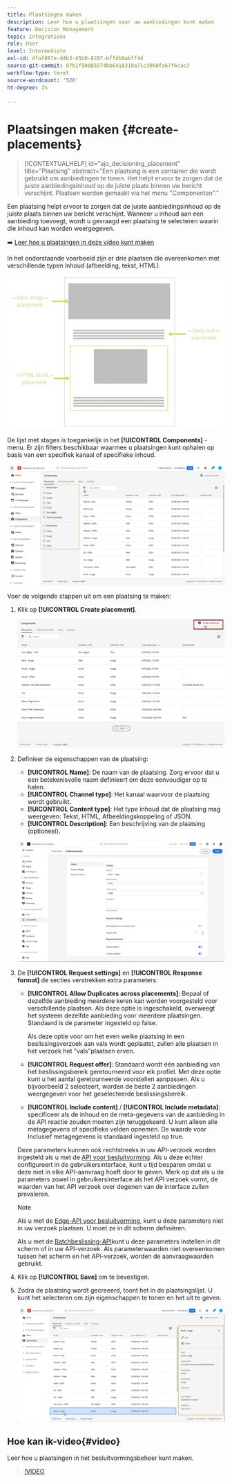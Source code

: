 ```yaml
---
title: Plaatsingen maken
description: Leer hoe u plaatsingen voor uw aanbiedingen kunt maken
feature: Decision Management
topic: Integrations
role: User
level: Intermediate
exl-id: dfaf887e-d4b3-45b0-8297-bffdb0abff4d
source-git-commit: 07b1f9b885574bb6418310a71c3060fa67f6cac3
workflow-type: tm+mt
source-wordcount: '526'
ht-degree: 1%

---
```


# Plaatsingen maken {#create-placements}

>[!CONTEXTUALHELP]
>id="ajo_decisioning_placement"
>title="Plaatsing"
>abstract="Een plaatsing is een container die wordt gebruikt om aanbiedingen te tonen. Het helpt ervoor te zorgen dat de juiste aanbiedingsinhoud op de juiste plaats binnen uw bericht verschijnt. Plaatsen worden gemaakt via het menu &quot;Componenten&quot;."

Een plaatsing helpt ervoor te zorgen dat de juiste aanbiedingsinhoud op de juiste plaats binnen uw bericht verschijnt. Wanneer u inhoud aan een aanbieding toevoegt, wordt u gevraagd een plaatsing te selecteren waarin die inhoud kan worden weergegeven.

➡️ [Leer hoe u plaatsingen in deze video kunt maken](#video)

In het onderstaande voorbeeld zijn er drie plaatsen die overeenkomen met verschillende typen inhoud (afbeelding, tekst, HTML).

![](../assets/offers_placement_schema.png)

De lijst met stages is toegankelijk in het **[!UICONTROL Components]** -menu. Er zijn filters beschikbaar waarmee u plaatsingen kunt ophalen op basis van een specifiek kanaal of specifieke inhoud.

![](../assets/placements_filter.png)

Voer de volgende stappen uit om een plaatsing te maken:

1. Klik op **[!UICONTROL Create placement]**.

   ![](../assets/offers_placement_creation.png)

1. Definieer de eigenschappen van de plaatsing:

   * **[!UICONTROL Name]**: De naam van de plaatsing. Zorg ervoor dat u een betekenisvolle naam definieert om deze eenvoudiger op te halen.
   * **[!UICONTROL Channel type]**: Het kanaal waarvoor de plaatsing wordt gebruikt.
   * **[!UICONTROL Content type]**: Het type inhoud dat de plaatsing mag weergeven: Tekst, HTML, Afbeeldingskoppeling of JSON.
   * **[!UICONTROL Description]**: Een beschrijving van de plaatsing (optioneel).

   ![](../assets/offers_placement_creation_properties.png)


1. De **[!UICONTROL Request settings]** en **[!UICONTROL Response format]** de secties verstrekken extra parameters:

   * **[!UICONTROL Allow Duplicates across placements]**: Bepaal of dezelfde aanbieding meerdere keren kan worden voorgesteld voor verschillende plaatsen. Als deze optie is ingeschakeld, overweegt het systeem dezelfde aanbieding voor meerdere plaatsingen. Standaard is de parameter ingesteld op false.

     Als deze optie voor om het even welke plaatsing in een beslissingsverzoek aan vals wordt geplaatst, zullen alle plaatsen in het verzoek het &quot;vals&quot;plaatsen erven.

   * **[!UICONTROL Request offer]**: Standaard wordt één aanbieding van het beslissingsbereik geretourneerd voor elk profiel. Met deze optie kunt u het aantal geretourneerde voorstellen aanpassen. Als u bijvoorbeeld 2 selecteert, worden de beste 2 aanbiedingen weergegeven voor het geselecteerde beslissingsbereik.

   * **[!UICONTROL Include content]** / **[!UICONTROL Include metadata]**: specificeer als de inhoud en de meta-gegevens van de aanbieding in de API reactie zouden moeten zijn teruggekeerd. U kunt alleen alle metagegevens of specifieke velden opnemen. De waarde voor Inclusief metagegevens is standaard ingesteld op true.

   Deze parameters kunnen ook rechtstreeks in uw API-verzoek worden ingesteld als u met de [API voor besluitvorming](https://experienceleague.adobe.com/docs/journey-optimizer/using/offer-decisioning/api-reference/offer-delivery-api/decisioning-api.html). Als u deze echter configureert in de gebruikersinterface, kunt u tijd besparen omdat u deze niet in elke API-aanvraag hoeft door te geven. Merk op dat als u de parameters zowel in gebruikersinterface als het API verzoek vormt, de waarden van het API verzoek over degenen van de interface zullen prevaleren.

   >[!NOTE]
   >
   >Als u met de [Edge-API voor besluitvorming](https://experienceleague.adobe.com/docs/journey-optimizer/using/offer-decisioning/api-reference/offer-delivery-api/edge-decisioning-api.html?), kunt u deze parameters niet in uw verzoek plaatsen. U moet ze in dit scherm definiëren.
   >
   >Als u met de [Batchbeslissing-API](../api-reference/offer-delivery-api/batch-decisioning-api.md)kunt u deze parameters instellen in dit scherm of in uw API-verzoek. Als parameterwaarden niet overeenkomen tussen het scherm en het APi-verzoek, worden de aanvraagwaarden gebruikt.

1. Klik op **[!UICONTROL Save]** om te bevestigen.

1. Zodra de plaatsing wordt gecreeerd, toont het in de plaatsingslijst. U kunt het selecteren om zijn eigenschappen te tonen en het uit te geven.

   ![](../assets/placement_created.png)

## Hoe kan ik-video{#video}

Leer hoe u plaatsingen in het besluitvormingsbeheer kunt maken.

>[!VIDEO](https://video.tv.adobe.com/v/329372?quality=12)

